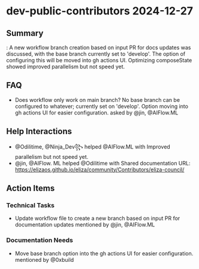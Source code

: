 # dev-public-contributors 2024-12-27

## Summary
: A new workflow branch creation based on input PR for docs updates was discussed, with the base branch currently set to 'develop'. The option of configuring this will be moved into gh actions UI. Optimizing composeState showed improved parallelism but not speed yet.

## FAQ
- Does workflow only work on main branch? No base branch can be configured to whatever; currently set on 'develop'. Option moving into gh actions UI for easier configuration. asked by @jin, @AIFlow.ML

## Help Interactions
- @Odilitime, @Ninja_Dev꧂ helped @AIFlow.ML with Improved parallelism but not speed yet.
- @jin, @AIFlow. ML helped @Odilitime with Shared documentation URL: https://elizaos.github.io/eliza/community/Contributors/eliza-council/

## Action Items

### Technical Tasks
- Update workflow file to create a new branch based on input PR for documentation updates mentioned by @jin, @AIFlow.ML

### Documentation Needs
- Move base branch option into the gh actions UI for easier configuration. mentioned by @0xbuild